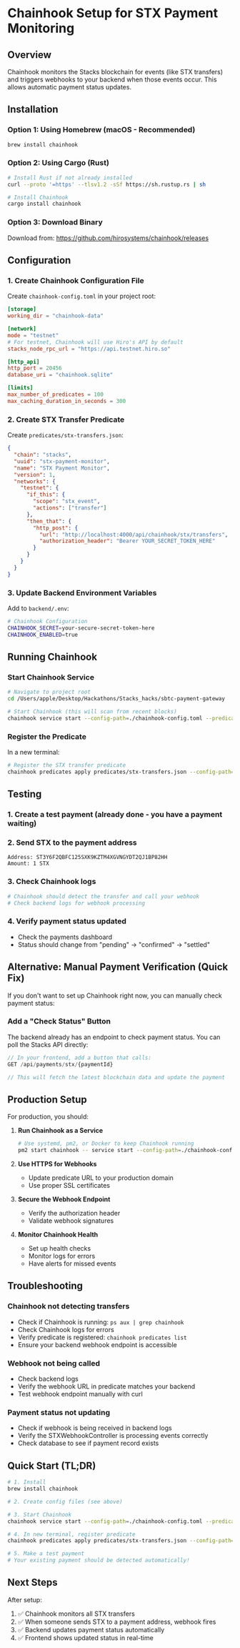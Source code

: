 # Chainhook Setup for STX Payment Monitoring

## Overview
Chainhook monitors the Stacks blockchain for events (like STX transfers) and triggers webhooks to your backend when those events occur. This allows automatic payment status updates.

## Installation

### Option 1: Using Homebrew (macOS - Recommended)
```bash
brew install chainhook
```

### Option 2: Using Cargo (Rust)
```bash
# Install Rust if not already installed
curl --proto '=https' --tlsv1.2 -sSf https://sh.rustup.rs | sh

# Install Chainhook
cargo install chainhook
```

### Option 3: Download Binary
Download from: https://github.com/hirosystems/chainhook/releases

## Configuration

### 1. Create Chainhook Configuration File

Create `chainhook-config.toml` in your project root:

```toml
[storage]
working_dir = "chainhook-data"

[network]
mode = "testnet"
# For testnet, Chainhook will use Hiro's API by default
stacks_node_rpc_url = "https://api.testnet.hiro.so"

[http_api]
http_port = 20456
database_uri = "chainhook.sqlite"

[limits]
max_number_of_predicates = 100
max_caching_duration_in_seconds = 300
```

### 2. Create STX Transfer Predicate

Create `predicates/stx-transfers.json`:

```json
{
  "chain": "stacks",
  "uuid": "stx-payment-monitor",
  "name": "STX Payment Monitor",
  "version": 1,
  "networks": {
    "testnet": {
      "if_this": {
        "scope": "stx_event",
        "actions": ["transfer"]
      },
      "then_that": {
        "http_post": {
          "url": "http://localhost:4000/api/chainhook/stx/transfers",
          "authorization_header": "Bearer YOUR_SECRET_TOKEN_HERE"
        }
      }
    }
  }
}
```

### 3. Update Backend Environment Variables

Add to `backend/.env`:

```bash
# Chainhook Configuration
CHAINHOOK_SECRET=your-secure-secret-token-here
CHAINHOOK_ENABLED=true
```

## Running Chainhook

### Start Chainhook Service

```bash
# Navigate to project root
cd /Users/apple/Desktop/Hackathons/Stacks_hacks/sbtc-payment-gateway

# Start Chainhook (this will scan from recent blocks)
chainhook service start --config-path=./chainhook-config.toml --predicate-path=./predicates
```

### Register the Predicate

In a new terminal:

```bash
# Register the STX transfer predicate
chainhook predicates apply predicates/stx-transfers.json --config-path=./chainhook-config.toml
```

## Testing

### 1. Create a test payment (already done - you have a payment waiting)

### 2. Send STX to the payment address
```
Address: ST3Y6F2QBFC125SXK9KZTM4XGVNGYDT2QJ1BP82HH
Amount: 1 STX
```

### 3. Check Chainhook logs
```bash
# Chainhook should detect the transfer and call your webhook
# Check backend logs for webhook processing
```

### 4. Verify payment status updated
- Check the payments dashboard
- Status should change from "pending" → "confirmed" → "settled"

## Alternative: Manual Payment Verification (Quick Fix)

If you don't want to set up Chainhook right now, you can manually check payment status:

### Add a "Check Status" Button

The backend already has an endpoint to check payment status. You can poll the Stacks API directly:

```typescript
// In your frontend, add a button that calls:
GET /api/payments/stx/{paymentId}

// This will fetch the latest blockchain data and update the payment
```

## Production Setup

For production, you should:

1. **Run Chainhook as a Service**
   ```bash
   # Use systemd, pm2, or Docker to keep Chainhook running
   pm2 start chainhook -- service start --config-path=./chainhook-config.toml
   ```

2. **Use HTTPS for Webhooks**
   - Update predicate URL to your production domain
   - Use proper SSL certificates

3. **Secure the Webhook Endpoint**
   - Verify the authorization header
   - Validate webhook signatures

4. **Monitor Chainhook Health**
   - Set up health checks
   - Monitor logs for errors
   - Have alerts for missed events

## Troubleshooting

### Chainhook not detecting transfers
- Check if Chainhook is running: `ps aux | grep chainhook`
- Check Chainhook logs for errors
- Verify predicate is registered: `chainhook predicates list`
- Ensure your backend webhook endpoint is accessible

### Webhook not being called
- Check backend logs
- Verify the webhook URL in predicate matches your backend
- Test webhook endpoint manually with curl

### Payment status not updating
- Check if webhook is being received in backend logs
- Verify the STXWebhookController is processing events correctly
- Check database to see if payment record exists

## Quick Start (TL;DR)

```bash
# 1. Install
brew install chainhook

# 2. Create config files (see above)

# 3. Start Chainhook
chainhook service start --config-path=./chainhook-config.toml --predicate-path=./predicates

# 4. In new terminal, register predicate
chainhook predicates apply predicates/stx-transfers.json --config-path=./chainhook-config.toml

# 5. Make a test payment
# Your existing payment should be detected automatically!
```

## Next Steps

After setup:
1. ✅ Chainhook monitors all STX transfers
2. ✅ When someone sends STX to a payment address, webhook fires
3. ✅ Backend updates payment status automatically
4. ✅ Frontend shows updated status in real-time
